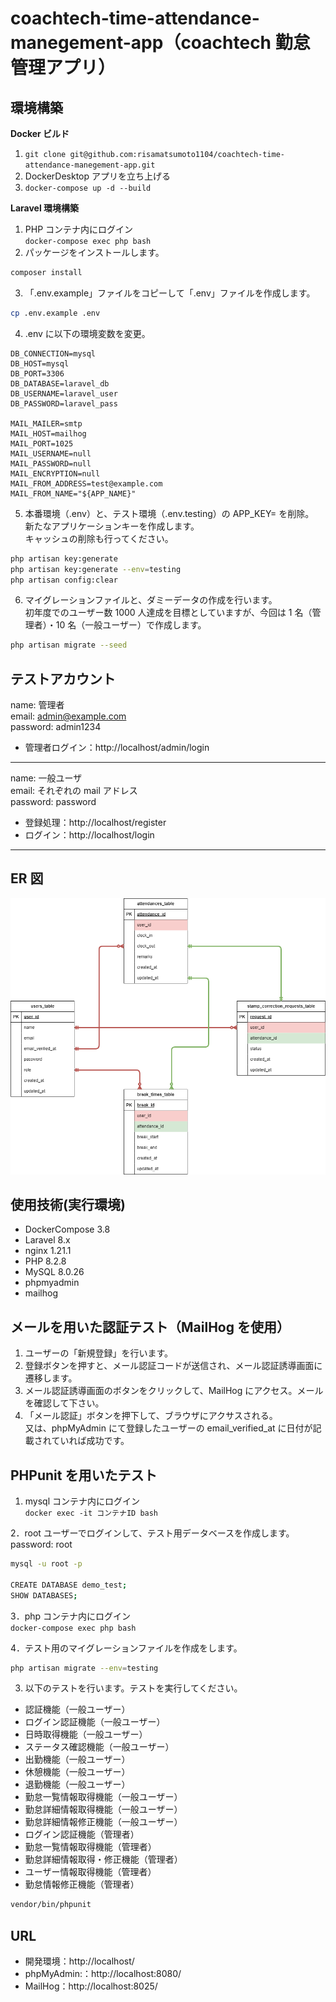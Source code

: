 # coachtech-time-attendance-manegement-app（coachtech 勤怠管理アプリ）

## 環境構築

**Docker ビルド**

1. `git clone git@github.com:risamatsumoto1104/coachtech-time-attendance-manegement-app.git`
2. DockerDesktop アプリを立ち上げる
3. `docker-compose up -d --build`

**Laravel 環境構築**

1. PHP コンテナ内にログイン  
   `docker-compose exec php bash`
2. パッケージをインストールします。

```bash
composer install
```

3. 「.env.example」ファイルをコピーして「.env」ファイルを作成します。

```bash
cp .env.example .env
```

4. .env に以下の環境変数を変更。

```text
DB_CONNECTION=mysql
DB_HOST=mysql
DB_PORT=3306
DB_DATABASE=laravel_db
DB_USERNAME=laravel_user
DB_PASSWORD=laravel_pass

MAIL_MAILER=smtp
MAIL_HOST=mailhog
MAIL_PORT=1025
MAIL_USERNAME=null
MAIL_PASSWORD=null
MAIL_ENCRYPTION=null
MAIL_FROM_ADDRESS=test@example.com
MAIL_FROM_NAME="${APP_NAME}"
```

5. 本番環境（.env）と、テスト環境（.env.testing）の APP_KEY= を削除。  
   新たなアプリケーションキーを作成します。  
   キャッシュの削除も行ってください。

```bash
php artisan key:generate
php artisan key:generate --env=testing
php artisan config:clear
```

6. マイグレーションファイルと、ダミーデータの作成を行います。  
   初年度でのユーザー数 1000 人達成を目標としていますが、今回は 1 名（管理者）・10 名（一般ユーザー）で作成します。

```bash
php artisan migrate --seed
```

## テストアカウント

name: 管理者  
email: admin@example.com  
password: admin1234

- 管理者ログイン：http://localhost/admin/login

---

name: 一般ユーザ  
email: それぞれの mail アドレス  
password: password

- 登録処理：http://localhost/register
- ログイン：http://localhost/login

---

## ER 図

![alt](er.png)

## 使用技術(実行環境)

- DockerCompose 3.8
- Laravel 8.x
- nginx 1.21.1
- PHP 8.2.8
- MySQL 8.0.26
- phpmyadmin
- mailhog

## メールを用いた認証テスト（MailHog を使用）

1. ユーザーの「新規登録」を行います。
2. 登録ボタンを押すと、メール認証コードが送信され、メール認証誘導画面に遷移します。
3. メール認証誘導画面のボタンをクリックして、MailHog にアクセス。メールを確認して下さい。
4. 「メール認証」ボタンを押下して、ブラウザにアクサスされる。  
   又は、phpMyAdmin にて登録したユーザーの email_verified_at に日付が記載されていれば成功です。

## PHPunit を用いたテスト

1. mysql コンテナ内にログイン  
   `docker exec -it コンテナID bash`

2．root ユーザーでログインして、テスト用データベースを作成します。  
 password: root

```bash
mysql -u root -p

CREATE DATABASE demo_test;
SHOW DATABASES;
```

3．php コンテナ内にログイン  
 `docker-compose exec php bash`

4．テスト用のマイグレーションファイルを作成をします。

```bash
php artisan migrate --env=testing
```

3. 以下のテストを行います。テストを実行してください。

- 認証機能（一般ユーザー）
- ログイン認証機能（一般ユーザー）
- 日時取得機能（一般ユーザー）
- ステータス確認機能（一般ユーザー）
- 出勤機能（一般ユーザー）
- 休憩機能（一般ユーザー）
- 退勤機能（一般ユーザー）
- 勤怠一覧情報取得機能（一般ユーザー）
- 勤怠詳細情報取得機能（一般ユーザー）
- 勤怠詳細情報修正機能（一般ユーザー）
- ログイン認証機能（管理者）
- 勤怠一覧情報取得機能（管理者）
- 勤怠詳細情報取得・修正機能（管理者）
- ユーザー情報取得機能（管理者）
- 勤怠情報修正機能（管理者）

```bash
vendor/bin/phpunit
```

## URL

- 開発環境：http://localhost/
- phpMyAdmin:：http://localhost:8080/
- MailHog：http://localhost:8025/
